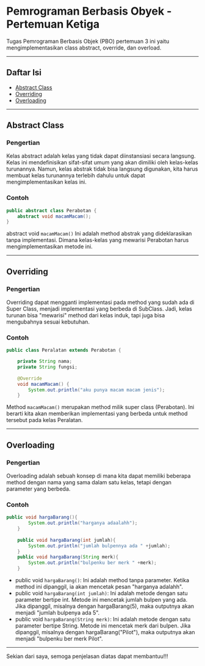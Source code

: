 # Pemrograman Berbasis Obyek - Pertemuan Ketiga
Tugas Pemrograman Berbasis Objek (PBO) pertemuan 3 ini yaitu mengimplementasikan class abstract, override, dan overload. 

---
## Daftar Isi
- [Abstract Class](https://github.com/salwafz/Tugas-ketiga-PBO-/blob/main/Perabotan.java)
- [Overriding](https://github.com/salwafz/Tugas-ketiga-PBO-/blob/main/Peralatan.java)
- [Overloading](https://github.com/salwafz/Tugas-ketiga-PBO-/blob/main/PeralatanSekolah.java)
  
---
## Abstract Class
### Pengertian
Kelas abstract adalah kelas yang tidak dapat diinstansiasi secara langsung. Kelas ini mendefinisikan sifat-sifat umum yang akan dimiliki oleh kelas-kelas turunannya. Namun, kelas abstrak tidak bisa langsung digunakan, kita harus membuat kelas turunannya terlebih dahulu untuk dapat mengimplementasikan kelas ini.
### Contoh
```` java
public abstract class Perabotan {
    abstract void macamMacam();
}
````
abstract void `macamMacam()` Ini adalah method abstrak yang dideklarasikan tanpa implementasi. Dimana kelas-kelas yang mewarisi Perabotan harus mengimplementasikan metode ini.

---
## Overriding
### Pengertian
Overriding dapat mengganti implementasi pada method yang sudah ada di Super Class, menjadi implementasi yang berbeda di SubClass. Jadi, kelas turunan bisa "mewarisi" method dari kelas induk, tapi juga bisa mengubahnya sesuai kebutuhan.
### Contoh
````java
public class Peralatan extends Perabotan {

    private String nama;
    private String fungsi;
    
    @Override
    void macamMacam() {
        System.out.println("aku punya macam macam jenis");
    }
````
Method `macamMacam()` merupakan method milik super class (Perabotan). Ini berarti kita akan memberikan implementasi yang berbeda untuk method tersebut pada kelas Peralatan.

---
## Overloading
### Pengertian
Overloading adalah sebuah konsep di mana kita dapat memiliki beberapa method dengan nama yang sama dalam satu kelas, tetapi dengan parameter yang berbeda.
### Contoh
````java
public void hargaBarang(){
        System.out.println("harganya adaalahh");
    }
    
    public void hargaBarang(int jumlah){
        System.out.println("jumlah bulpennya ada " +jumlah);
    }
    public void hargaBarang(String merk){
        System.out.println("bulpenku ber merk " +merk);
    }
````
- public void `hargaBarang()`: Ini adalah method tanpa parameter. Ketika method ini dipanggil, ia akan mencetak pesan "harganya adalahh".
- public void `hargaBarang(int jumlah)`: Ini adalah metode dengan satu parameter bertipe int. Metode ini mencetak jumlah bulpen yang ada. Jika dipanggil, misalnya dengan hargaBarang(5), maka outputnya akan menjadi "jumlah bulpenya ada 5".
- public void `hargaBarang(String merk)`: Ini adalah metode dengan satu parameter bertipe String. Metode ini mencetak merk dari bulpen. Jika dipanggil, misalnya dengan hargaBarang("Pilot"), maka outputnya akan menjadi "bulpenku ber merk Pilot".

---

Sekian dari saya, semoga penjelasan diatas dapat membantuu!!!
